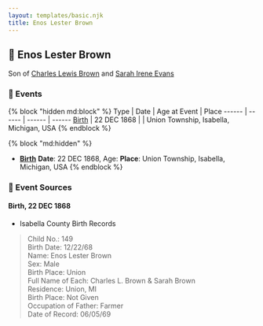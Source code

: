 ```yaml
---
layout: templates/basic.njk
title: Enos Lester Brown
---
```

## 🔵 Enos Lester Brown

Son of [Charles Lewis Brown](/people/7/70538697) and [Sarah Irene Evans](/people/4/47294572)

### 📆 Events

{% block "hidden md:block" %}
Type | Date | Age at Event | Place
------ | ------ | ------ | ------
[Birth](#event-event-2) | 22 DEC 1868 |  | Union Township, Isabella, Michigan, USA
{% endblock %}

{% block "md:hidden" %}
- **[Birth](#event-event-2)**
**Date**: 22 DEC 1868, Age:
**Place**: Union Township, Isabella, Michigan, USA
{% endblock %}

### 📰 Event Sources

#### <a id="event-event-2"></a> Birth, 22 DEC 1868
* Isabella County Birth Records
>   
  > Child No.: 149  
  > Birth Date: 12/22/68  
  > Name: Enos Lester Brown  
  > Sex: Male  
  > Birth Place: Union  
  > Full Name of Each: Charles L. Brown & Sarah Brown  
  > Residence: Union, MI  
  > Birth Place: Not Given  
  > Occupation of Father: Farmer  
  > Date of Record: 06/05/69